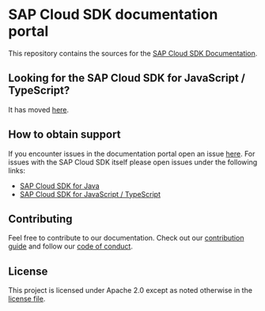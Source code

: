 # SAP Cloud SDK documentation portal

This repository contains the sources for the [SAP Cloud SDK Documentation](https://sap.github.io/cloud-sdk/).

## Looking for the SAP Cloud SDK for JavaScript / TypeScript?
It has moved [here](https://github.com/SAP/cloud-sdk-js).

## How to obtain support
If you encounter issues in the documentation portal open an issue [here](https://github.com/SAP/cloud-sdk-js/issues/new/choose). For issues with the SAP Cloud SDK itself please open issues under the following links:
* [SAP Cloud SDK for Java](https://stackoverflow.com/questions/tagged/sap-cloud-sdk)
* [SAP Cloud SDK for JavaScript / TypeScript](https://github.com/SAP/cloud-sdk-js/issues/new/choose)

## Contributing
Feel free to contribute to our documentation. Check out our [contribution guide](./CONTRIBUTING.md) and follow our [code of conduct](./CODE_OF_CONDUCT.md).

## License

This project is licensed under Apache 2.0 except as noted otherwise in the [license file](./LICENSES/Apache-2.0.txt).
